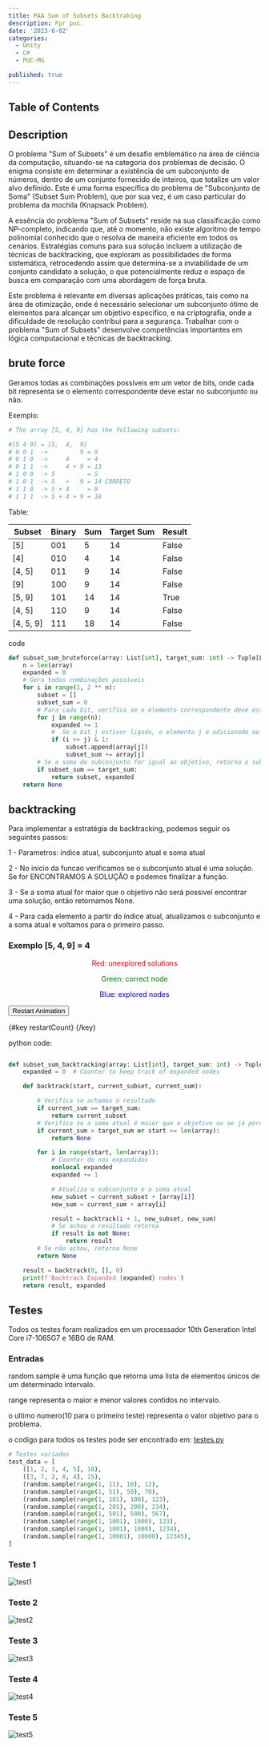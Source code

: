 ```yaml
---
title: PAA Sum of Subsets Backtraking
description: Fpr puc.
date: '2023-6-02'
categories:
  - Unity
  - C#
  - PUC-MG

published: true
---
```

## Table of Contents

## Description

O problema "Sum of Subsets" é um desafio emblemático na área de ciência da computação, situando-se na categoria dos problemas de decisão. O enigma consiste em determinar a existência de um subconjunto de números, dentro de um conjunto fornecido de inteiros, que totalize um valor alvo definido. Este é uma forma específica do problema de "Subconjunto de Soma" (Subset Sum Problem), que por sua vez, é um caso particular do problema da mochila (Knapsack Problem).

A essência do problema "Sum of Subsets" reside na sua classificação como NP-completo, indicando que, até o momento, não existe algoritmo de tempo polinomial conhecido que o resolva de maneira eficiente em todos os cenários. Estratégias comuns para sua solução incluem a utilização de técnicas de backtracking, que exploram as possibilidades de forma sistemática, retrocedendo assim que determina-se a inviabilidade de um conjunto candidato a solução, o que potencialmente reduz o espaço de busca em comparação com uma abordagem de força bruta.

Este problema é relevante em diversas aplicações práticas, tais como na área de otimização, onde é necessário selecionar um subconjunto ótimo de elementos para alcançar um objetivo específico, e na criptografia, onde a dificuldade de resolução contribui para a segurança. Trabalhar com o problema "Sum of Subsets" desenvolve competências importantes em lógica computacional e técnicas de backtracking.

## brute force

Geramos todas as combinações possíveis em um vetor de bits, onde cada bit representa se o elemento correspondente deve estar no subconjunto ou não.

Exemplo:

```py
# The array [5, 4, 9] has the following subsets:

#[5 4 9] = [5,  4,  9]
# 0 0 1  ->         9 = 9 
# 0 1 0  ->     4     = 4
# 0 1 1  ->     4 + 9 = 13
# 1 0 0  -> 5         = 5
# 1 0 1  -> 5   +   9 = 14 CORRETO
# 1 1 0  -> 5 + 4     = 9
# 1 1 1  -> 5 + 4 + 9 = 18
```

Table:

| Subset | Binary | Sum | Target Sum | Result |
|--------|--------|-----|------------|--------|
| [5]    | 001    | 5   | 14         | False  |
| [4]    | 010    | 4   | 14         | False  |
| [4, 5] | 011    | 9   | 14         | False  |
| [9]    | 100    | 9   | 14         | False  |
| [5, 9] | 101    | 14  | 14         | True   |
| [4, 5] | 110    | 9   | 14         | False  |
| [4, 5, 9] | 111 | 18  | 14         | False  |

code

```py
def subset_sum_bruteforce(array: List[int], target_sum: int) -> Tuple[List[int], int] | None:
    n = len(array)
    expanded = 0
    # Gera todas combinações possíveis
    for i in range(1, 2 ** n):
        subset = []
        subset_sum = 0
        # Para cada bit, verifica se o elemento correspondente deve estar no subconjunto
        for j in range(n):
            expanded += 1
            #  Se o bit j estiver ligado, o elemento j é adicionado ao subconjunto
            if (i >> j) & 1:
                subset.append(array[j])
                subset_sum += array[j]
        # Se a soma do subconjunto for igual ao objetivo, retorna o subconjunto
        if subset_sum == target_sum:
            return subset, expanded
    return None
```

## backtracking

Para implementar a estratégia de backtracking, podemos seguir os seguintes passos:

1 - Parametros: índice atual, subconjunto atual e soma atual

2 - No inicio da funcao verificamos se o subconjunto atual é uma solução. Se for ENCONTRAMOS A SOLUÇÃO e podemos finalizar a função.

3 - Se a soma atual for maior que o objetivo não será possivel encontrar uma solução, então retornamos None.

4 - Para cada elemento a partir do índice atual, atualizamos o subconjunto e a soma atual e voltamos para o primeiro passo.

<script>
  let restartCount = 0; // A variable to trigger reactivity

  function restartAnimation() {
    restartCount += 1; // Update the variable to trigger reactivity
    console.log(restartCount)
  }
</script>

### Exemplo [5, 4, 9] = 4

<center>
<p style="color: red; background-color: white;">Red: unexplored solutions</p>
<p style="color: green; background-color: white;">Green: correct node</p>
<p style="color: blue; background-color: white;">Blue: explored nodes</p>

</center>

<button on:click={restartAnimation}>Restart Animation</button>

{#key restartCount}
   <object id="mySVG" data="excalidraw-animate.svg" type="image/svg+xml" style="max-width: 100%; height: auto;"/>
{/key}

python code:

```py

def subset_sum_backtracking(array: List[int], target_sum: int) -> Tuple[List[int], int] | None:
    expanded = 0  # Counter to keep track of expanded nodes

    def backtrack(start, current_subset, current_sum):

        # Verifica se achamos o resultado
        if current_sum == target_sum:
            return current_subset
        # Verifica se a soma atual é maior que o objetivo ou se já percorremos todo o vetor
        if current_sum > target_sum or start >= len(array):
            return None

        for i in range(start, len(array)):
            # Counter de nos expandidos
            nonlocal expanded
            expanded += 1

            # Atualiza o subconjunto e a soma atual
            new_subset = current_subset + [array[i]]
            new_sum = current_sum + array[i]

            result = backtrack(i + 1, new_subset, new_sum)
            # Se achou o resultado retorna
            if result is not None:
                return result
        # Se não achou, retorna None
        return None

    result = backtrack(0, [], 0)
    print(f'Backtrack Expanded {expanded} nodes')
    return result, expanded
```

## Testes

Todos os testes foram realizados em um processador 10th Generation Intel Core i7-1065G7 e 16BG de RAM.

### Entradas

random.sample é uma função que retorna uma lista de elementos únicos de um determinado intervalo.

range representa o maior e menor valores contidos no intervalo.

o ultimo numero(10 para o primeiro teste) representa o valor objetivo para o problema.

o codigo para todos os testes pode ser encontrado em: [testes.py](https://github.com/andre-brandao/PAA/blob/main/main.py)

```py
# Testes variados
test_data = [
    ([1, 2, 3, 4, 5], 10),
    ([3, 7, 2, 8, 4], 15),
    (random.sample(range(1, 11), 10), 12),
    (random.sample(range(1, 51), 50), 70),
    (random.sample(range(1, 101), 100), 123),
    (random.sample(range(1, 201), 200), 234),
    (random.sample(range(1, 501), 500), 567),
    (random.sample(range(1, 1001), 1000), 123),
    (random.sample(range(1, 1001), 1000), 1234),
    (random.sample(range(1, 10001), 10000), 12345),
]
```

### Teste 1

![test1](paa-1-test1.png)

### Teste 2

![test2](paa-1-test2.png)

### Teste 3

![test3](paa-1-test3.png)

### Teste 4

![test4](paa-1-test4.png)

### Teste 5

![test5](paa-1-test5.png)
